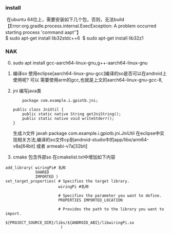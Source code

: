 ### install
​	在ubuntu 64位上，需要安装如下几个包，否则，无法build
​	【Error:org.gradle.process.internal.ExecException: A problem occurred starting process 'command aapt''】	
​	$ sudo apt-get install lib32stdc++6
​	$ sudo apt-get install lib32z1

### NAK
0. sudo apt install gcc-aarch64-linux-gnu,g++-aarch64-linux-gnu
1. 编译so
	使用eclipse[aarch64-linux-gnu-gcc]编译的so是否可以在android上使用呢? 可以
	需要使用arm的gcc,也就是上文的aarch64-linux-gnu-gcc-8,
2. jni
	编写java类
	
	```
		package com.example.i.gpiotb.jni;

	public class JniUtil {
	    public static native String getJniString();
	    public static native void writeStderr();
	}

	```
	生成.h文件
	javah package com.example.i.gpiotb.jni.JniUtil
	在eclipse中实现相关方法,编译的so文件cp到android-studio中的app/libs/arm64-v8a[64bit] 或者 armeabi-v7a[32bit]

3. cmake 包含外部so
在cmakelist.txt中增加如下内容
```
add_library( wiringPi# 名称
             SHARED
             IMPORTED )
set_target_properties( # Specifies the target library.
                       wiringPi #名称

                       # Specifies the parameter you want to define.
                       PROPERTIES IMPORTED_LOCATION

                       # Provides the path to the library you want to import.
                        ${PROJECT_SOURCE_DIR}/libs/${ANDROID_ABI}/libwiringPi.so
                        )
```